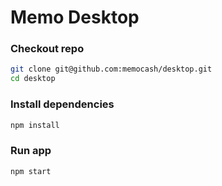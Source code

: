 # Memo Desktop

### Checkout repo
```bash
git clone git@github.com:memocash/desktop.git
cd desktop
```

### Install dependencies
```bash
npm install
```

### Run app
```bash
npm start
```
